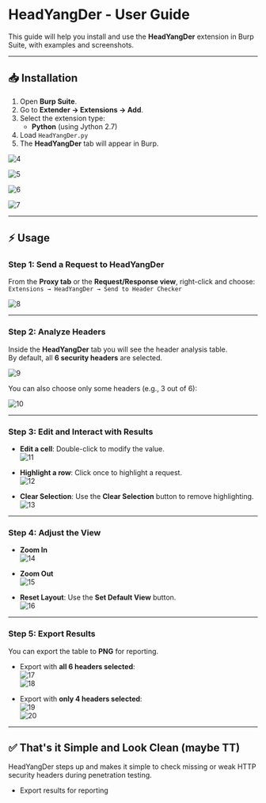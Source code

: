 # HeadYangDer - User Guide

This guide will help you install and use the **HeadYangDer** extension in Burp Suite, with examples and screenshots.

---

## 📥 Installation

1. Open **Burp Suite**.  
2. Go to **Extender → Extensions → Add**.  
3. Select the extension type:  
   - **Python** (using Jython 2.7)  
4. Load `HeadYangDer.py`  
5. The **HeadYangDer** tab will appear in Burp.  

![4](./4.png)

![5](./5.png)

![6](./6.png)

![7](./7.png)

---

## ⚡ Usage

### Step 1: Send a Request to HeadYangDer
From the **Proxy tab** or the **Request/Response view**, right-click and choose:  
`Extensions → HeadYangDer → Send to Header Checker`  

![8](./8.png)  

---

### Step 2: Analyze Headers
Inside the **HeadYangDer** tab you will see the header analysis table.  
By default, all **6 security headers** are selected.  

![9](./9.png)  

You can also choose only some headers (e.g., 3 out of 6):  

![10](./10.png)  

---

### Step 3: Edit and Interact with Results
- **Edit a cell**: Double-click to modify the value.  
  ![11](./11.png)  

- **Highlight a row**: Click once to highlight a request.  
  ![12](./12.png)  

- **Clear Selection**: Use the **Clear Selection** button to remove highlighting.  
  ![13](./13.png)  

---

### Step 4: Adjust the View
- **Zoom In**  
  ![14](./14.png)  

- **Zoom Out**  
  ![15](./15.png)  

- **Reset Layout**: Use the **Set Default View** button.  
  ![16](./16.png)  

---

### Step 5: Export Results
You can export the table to **PNG** for reporting.  

- Export with **all 6 headers selected**:  
  ![17](./17.png)  
  ![18](./18.png)  

- Export with **only 4 headers selected**:  
  ![19](./19.png)  
  ![20](./20.png)  

---

## ✅ That's it Simple and Look Clean (maybe TT)

HeadYangDer steps up and makes it simple to check missing or weak HTTP security headers during penetration testing.
- Export results for reporting  

